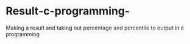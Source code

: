 # Result-c-programming-
Making a result and taking out percentage and percentile to output in c programming 
